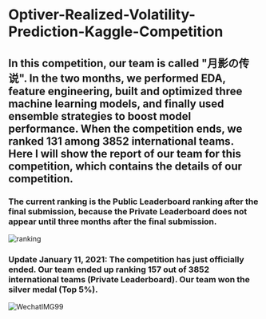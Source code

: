 # Optiver-Realized-Volatility-Prediction-Kaggle-Competition
## In this competition, our team is called "月影の传说". In the two months, we performed EDA, feature engineering, built and optimized three machine learning models, and finally used ensemble strategies to boost model performance. When the competition ends, we ranked 131 among 3852 international teams. Here I will show the report of our team for this competition, which contains the details of our competition. 
### The current ranking is the Public Leaderboard ranking after the final submission, because the Private Leaderboard does not appear until three months after the final submission.
![ranking](https://user-images.githubusercontent.com/93239143/147721863-1964aef9-518f-4a7f-8ae2-b2d2120d3957.png)

### Update January 11, 2021: The competition has just officially ended. Our team ended up ranking 157 out of 3852 international teams (Private Leaderboard). Our team won the silver medal (Top 5%).
![WechatIMG99](https://user-images.githubusercontent.com/93239143/148898777-7bd4b69a-c902-4620-a235-753ba9c6de10.jpeg)
